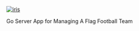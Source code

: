 [![iris](https://img.shields.io/badge/iris-powered-2196f3.svg?style=for-the-badge)](https://github.com/kataras/iris)

Go Server App for Managing A Flag Football Team 
